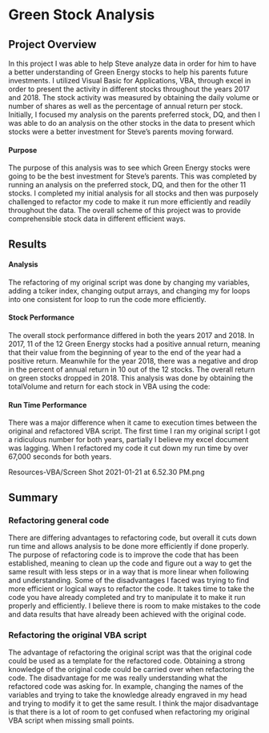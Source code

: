 # Green Stock Analysis
## Project Overview
In this project I was able to help Steve analyze data in order for him to have a better understanding of Green Energy stocks to help his parents future investments. I utilized Visual Basic for Applications, VBA, through excel in order to present the activity in different stocks throughout the years 2017 and 2018. The stock activity was measured by obtaining the daily volume or number of shares as well as the percentage of annual return per stock. Initially, I focused my analysis on the parents preferred stock, DQ, and then I was able to do an analysis on the other stocks in the data to present which stocks were a better investment for Steve’s parents moving forward. 
#### Purpose
The purpose of this analysis was to see which Green Energy stocks were going to be the best investment for Steve’s parents. This was completed by running an analysis on the preferred stock, DQ, and then for the other 11 stocks. I completed my initial analysis for all stocks and then was purposely challenged to refactor my code to make it run more efficiently and readily throughout the data. The overall scheme of this project was to provide comprehensible stock data in different efficient ways. 
## Results
#### Analysis
The refactoring of my original script was done by changing my variables, adding a tciker index, changing output arrays, and changing my for loops into one consistent for loop to run the code more efficiently. 

#### Stock Performance
The overall stock performance differed in both the years 2017 and 2018.  In 2017, 11 of the 12 Green Energy stocks had a positive annual return, meaning that their value from the beginning of year to the end of the year had a positive return. Meanwhile for the year 2018, there was a negative and drop in the percent of annual return in 10 out of the 12 stocks. The overall return on green stocks dropped in 2018. This analysis was done by obtaining the totalVolume and return for each stock in VBA using the code:
#### Run Time Performance
There was a major difference when it came to execution times between the original and refactored VBA script. The first time I ran my original script I got a ridiculous number for both years, partially I believe my excel document was lagging.
When I refactored my code it cut down my run time by over 67,000 seconds for both years. 

Resources-VBA/Screen Shot 2021-01-21 at 6.52.30 PM.png
## Summary
### Refactoring general code 
There are differing advantages to refactoring code, but overall it cuts down run time and allows analysis to be done more efficiently if done properly. The purpose of refactoring code is to improve the code that has been established, meaning to clean up the code and figure out a way to get the same result with less steps or in a way that is more linear when following and understanding. Some of the disadvantages I faced was trying to find more efficient or logical ways to refactor the code. It takes time to take the code you have already completed and try to manipulate it to make it run properly and efficiently. I believe there is room to make mistakes to the code and data results that have already been achieved with the original code.

### Refactoring the original VBA script
The advantage of refactoring the original script was that the original code could be used as a template for the refactored code. Obtaining a strong knowledge of the original code could be carried over when refactoring the code. The disadvantage for me was really understanding what the refactored code was asking for. In example, changing the names of the variables and trying to take the knowledge already engraved in my head and trying to modify it to get the same result. I think the major disadvantage is that there is a lot of room to get confused when refactoring my original VBA script when missing small points. 
